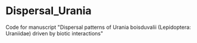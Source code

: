# Dispersal_Urania
Code for manuscript "Dispersal patterns of Urania boisduvalii (Lepidoptera: Uraniidae) driven by biotic interactions"
